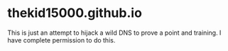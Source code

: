 # thekid15000.github.io

This is just an attempt to hijack a wild DNS to prove a point and training. I have complete permission to do this.
